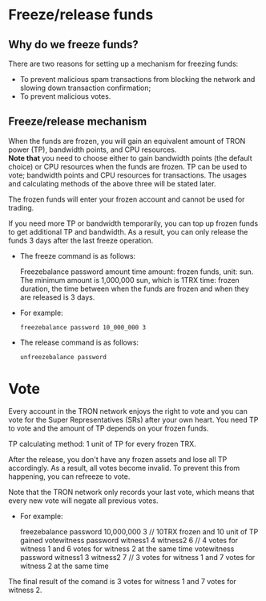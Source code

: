 # Freeze/release funds

## Why do we freeze funds?

There are two reasons for setting up a mechanism for freezing funds:

+ To prevent malicious spam transactions from blocking the network and slowing down transaction confirmation;
+ To prevent malicious votes.

## Freeze/release mechanism

When the funds are frozen, you will gain an equivalent amount of TRON power (TP), bandwidth points, and CPU resources.   
**Note that** you need to choose either to gain bandwidth points (the default choice) or CPU resources when the funds are frozen. TP can be used to vote; bandwidth points and CPU resources for transactions. The usages and calculating methods of the above three will be stated later.

The frozen funds will enter your frozen account and cannot be used for trading.

If you need more TP or bandwidth temporarily, you can top up frozen funds to get additional TP and bandwidth. As a result, you can only release the funds 3 days after the last freeze operation.

+ The freeze command is as follows:

    Freezebalance password amount time
    amount: frozen funds, unit: sun. The minimum amount is 1,000,000 sun, which is 1TRX
    time: frozen duration, the time between when the funds are frozen and when they are released is 3 days.


+ For example:

    `freezebalance password 10_000_000 3`

+ The release command is as follows:

    `unfreezebalance password`

# Vote

Every account in the TRON network enjoys the right to vote and you can vote for the Super Representatives (SRs) after your own heart. You need TP to vote and the amount of TP depends on your frozen funds.

TP calculating method: 1 unit of TP for every frozen TRX.

After the release, you don't have any frozen assets and lose all TP accordingly. As a result, all votes become invalid. To prevent this from happening, you can refreeze to vote.

Note that the TRON network only records your last vote, which means that every new vote will negate all previous votes.

+ For example:

    freezebalance password 10,000,000 3 // 10TRX frozen and 10 unit of TP gained
    votewitness password witness1 4 witness2 6 // 4 votes for witness 1 and 6 votes for witness 2 at the same time
    votewitness password witness1 3 witness2 7 // 3 votes for witness 1 and 7 votes for witness 2 at the same time


The final result of the comand is 3 votes for witness 1 and 7 votes for witness 2.
